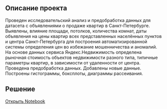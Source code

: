 
## Описание проекта

Проведен исследовательский анализ и предобработка данных для датасета с объявлениями о продаже квартир в Санкт-Петербурге. 
Выявлены, влияние площади, потолков, количества комнат, даты объявления на цены квартир всех представленных населённых пунктов и центра Санкт-Петербурга для построения автоматизированной системы определения цен во избежание мошенничества и аномалий.
На основе данных сервиса Яндекс.Недвижимость определена рыночная стоимость
объектов недвижимости разного типа, типичные параметры квартир, в зависимости от
удаленности от центра. Проведена предобработка данных. Добавлены новые данные.
Построены гистограммы, боксплоты, диаграммы рассеивания.

## Решение
[Открыть Notebook](./976df3b7-f017-4f69-8370-ada13b6c7027.ipynb)
